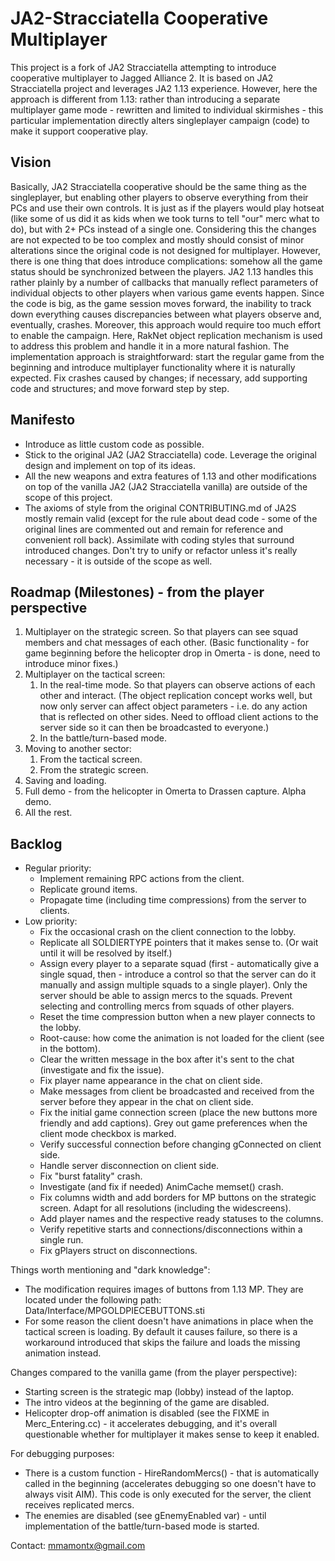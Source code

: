 # JA2-Stracciatella Cooperative Multiplayer

This project is a fork of JA2 Stracciatella attempting to introduce cooperative multiplayer to Jagged Alliance 2. It is based on JA2 Stracciatella project and leverages JA2 1.13 experience. However, here the approach is different from 1.13: rather than introducing a separate multiplayer game mode - rewritten and limited to individual skirmishes - this particular implementation directly alters singleplayer campaign (code) to make it support cooperative play.

## Vision

Basically, JA2 Stracciatella cooperative should be the same thing as the singleplayer, but enabling other players to observe everything from their PCs and use their own controls. It is just as if the players would play hotseat (like some of us did it as kids when we took turns to tell "our" merc what to do), but with 2+ PCs instead of a single one. Considering this the changes are not expected to be too complex and mostly should consist of minor alterations since the original code is not designed for multiplayer. However, there is one thing that does introduce complications: somehow all the game status should be synchronized between the players. JA2 1.13 handles this rather plainly by a number of callbacks that manually reflect parameters of individual objects to other players when various game events happen. Since the code is big, as the game session moves forward, the inability to track down everything causes discrepancies between what players observe and, eventually, crashes. Moreover, this approach would require too much effort to enable the campaign. Here, RakNet object replication mechanism is used to address this problem and handle it in a more natural fashion. The implementation approach is straightforward: start the regular game from the beginning and introduce multiplayer functionality where it is naturally expected. Fix crashes caused by changes; if necessary, add supporting code and structures; and move forward step by step.

## Manifesto

- Introduce as little custom code as possible.
- Stick to the original JA2 (JA2 Stracciatella) code. Leverage the original design and implement on top of its ideas.
- All the new weapons and extra features of 1.13 and other modifications on top of the vanilla JA2 (JA2 Stracciatella vanilla) are outside of the scope of this project.
- The axioms of style from the original CONTRIBUTING.md of JA2S mostly remain valid (except for the rule about dead code - some of the original lines are commented out and remain for reference and convenient roll back). Assimilate with coding styles that surround introduced changes. Don't try to unify or refactor unless it's really necessary - it is outside of the scope as well.

## Roadmap (Milestones) - from the player perspective

1. Multiplayer on the strategic screen. So that players can see squad members and chat messages of each other. (Basic functionality - for game beginning before the helicopter drop in Omerta - is done, need to introduce minor fixes.)
2. Multiplayer on the tactical screen:
    1. In the real-time mode. So that players can observe actions of each other and interact. (The object replication concept works well, but now only server can affect object parameters - i.e. do any action that is reflected on other sides. Need to offload client actions to the server side so it can then be broadcasted to everyone.)
    2. In the battle/turn-based mode.
3. Moving to another sector:
    1. From the tactical screen.
    2. From the strategic screen.
4. Saving and loading.
5. Full demo - from the helicopter in Omerta to Drassen capture. Alpha demo.
6. All the rest.

## Backlog

- Regular priority:
    - Implement remaining RPC actions from the client.
    - Replicate ground items.
    - Propagate time (including time compressions) from the server to clients.
- Low priority:
    - Fix the occasional crash on the client connection to the lobby.
    - Replicate all SOLDIERTYPE pointers that it makes sense to. (Or wait until it will be resolved by itself.)
    - Assign every player to a separate squad (first - automatically give a single squad, then - introduce a control so that the server can do it manually and assign multiple squads to a single player). Only the server should be able to assign mercs to the squads. Prevent selecting and controlling mercs from squads of other players.
    - Reset the time compression button when a new player connects to the lobby.
    - Root-cause: how come the animation is not loaded for the client (see in the bottom).
    - Clear the written message in the box after it's sent to the chat (investigate and fix the issue).
    - Fix player name appearance in the chat on client side.
    - Make messages from client be broadcasted and received from the server before they appear in the chat on client side.
    - Fix the initial game connection screen (place the new buttons more friendly and add captions). Grey out game preferences when the client mode checkbox is marked.
    - Verify successful connection before changing gConnected on client side.
    - Handle server disconnection on client side.
    - Fix "burst fatality" crash.
    - Investigate (and fix if needed) AnimCache memset() crash.
    - Fix columns width and add borders for MP buttons on the strategic screen. Adapt for all resolutions (including the widescreens).
    - Add player names and the respective ready statuses to the columns.
    - Verify repetitive starts and connections/disconnections within a single run.
    - Fix gPlayers struct on disconnections.

Things worth mentioning and "dark knowledge":

- The modification requires images of buttons from 1.13 MP. They are located under the following path: Data/Interface/MPGOLDPIECEBUTTONS.sti
- For some reason the client doesn't have animations in place when the tactical screen is loading. By default it causes failure, so there is a workaround introduced that skips the failure and loads the missing animation instead.

Changes compared to the vanilla game (from the player perspective):

- Starting screen is the strategic map (lobby) instead of the laptop.
- The intro videos at the beginning of the game are disabled.
- Helicopter drop-off animation is disabled (see the FIXME in Merc_Entering.cc) - it accelerates debugging, and it's overall questionable whether for multiplayer it makes sense to keep it enabled.

For debugging purposes:

- There is a custom function - HireRandomMercs() - that is automatically called in the beginning (accelerates debugging so one doesn't have to always visit AIM). This code is only executed for the server, the client receives replicated mercs.
- The enemies are disabled (see gEnemyEnabled var) - until implementation of the battle/turn-based mode is started.

Contact: mmamontx@gmail.com

